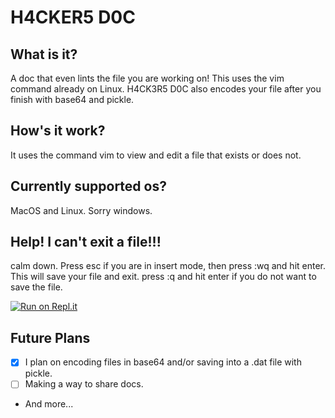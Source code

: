 # H4CKER5 D0C
## What is it?
A doc that even lints the file you are working on! This uses the vim command already on Linux. H4CK3R5 D0C also encodes your file after you finish with base64 and pickle.
## How's it work?
It uses the command vim to view and edit a file that exists or does not.

## Currently supported os?
MacOS and Linux. Sorry windows.

## Help! I can't exit a file!!!
calm down. Press esc if you are in insert mode, then press :wq and hit enter. This will save your file and exit. press :q and hit enter if you do not want to save the file.

[![Run on Repl.it](https://repl.it/badge/github/c00lhawk607/H4CK3R5-D0C)](https://repl.it/github/c00lhawk607/H4CK3R5-D0C)

## Future Plans
- [x] I plan on encoding files in base64 and/or saving into a .dat file with pickle.
- [ ] Making a way to share docs.
- And more...